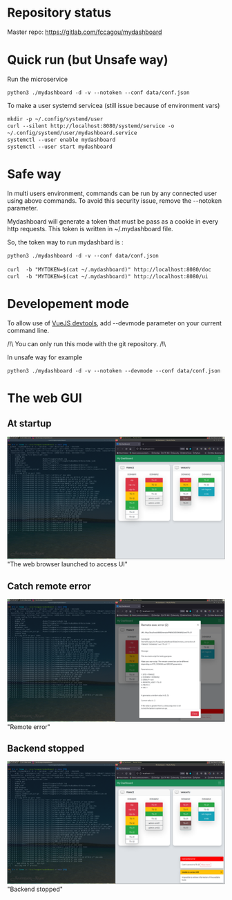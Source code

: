 # Repository status

Master repo: https://gitlab.com/fccagou/mydashboard


# Quick run (but Unsafe way)

Run the microservice

    python3 ./mydashboard -d -v --notoken --conf data/conf.json


To make a user systemd servicea (still issue because of environment vars)

    mkdir -p ~/.config/systemd/user
    curl --silent http://localhost:8080/systemd/service -o ~/.config/systemd/user/mydashboard.service
    systemctl --user enable mydashboard
    systemctl --user start mydashboard



# Safe way 

In multi users environment, commands can be run by any connected user using
above commands. To avoid this security issue, remove the --notoken parameter.

Mydashboard will generate a token that must be pass as a cookie in every http
requests. This token is written in ~/.mydashboard file.

So, the token way to run mydashbard is :

    python3 ./mydashboard -d -v --conf data/conf.json

    curl  -b "MYTOKEN=$(cat ~/.mydashboard)" http://localhost:8080/doc
    curl  -b "MYTOKEN=$(cat ~/.mydashboard)" http://localhost:8080/ui


# Developement mode

To allow use of [VueJS devtools](https://devtools.vuejs.org/), add --devmode parameter
on your current command line.

/!\ You can only run this mode with the git repository. /!\

In unsafe way for example

    python3 ./mydashboard -d -v --notoken --devmode --conf data/conf.json

# The web GUI
## At startup

![The web GUI](doc/mydashboard_run.png) "The web browser launched to access UI"

## Catch remote error
![remote ko](doc/mydashboard_remote_ko.png) "Remote error"

## Backend stopped
![remote ko](doc/mydashboard_backend_ko.png) "Backend stopped"

